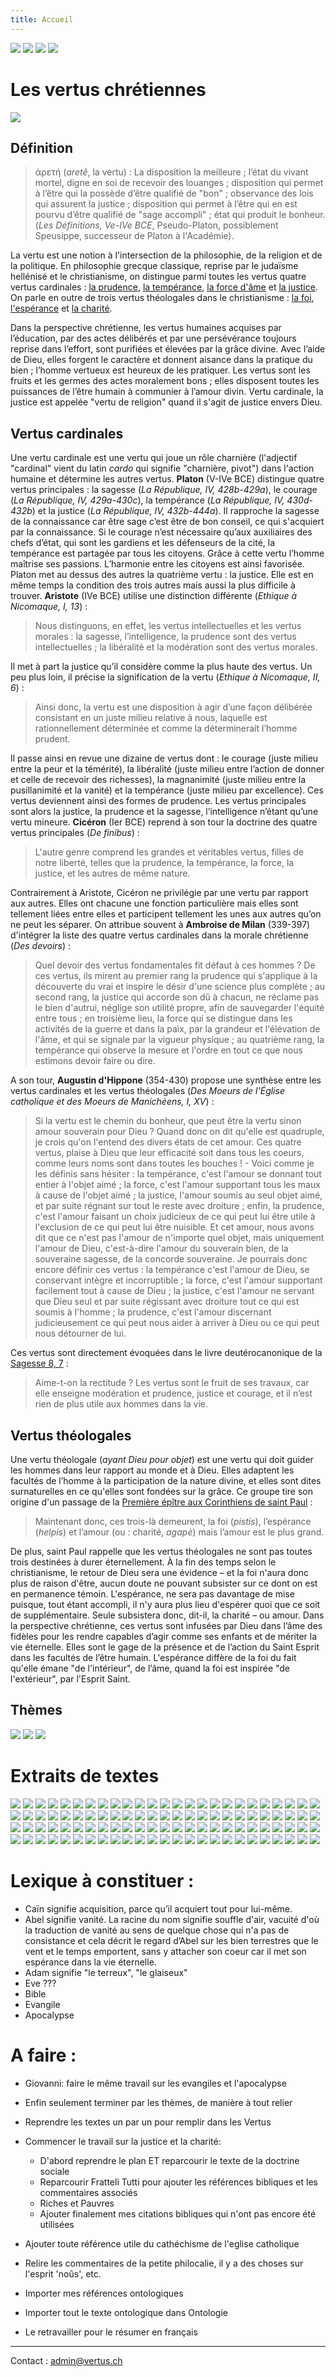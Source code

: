 ```yaml
---
title: Accueil
---
```


[<img src="/images/accueil.png">](/)
[<img src="/images/ancientestament.png">](/pages/ancientestament.html)
[<img src="/images/deuterocanoniques.png">](/pages/deuterocanoniques.html)
[<img src="/images/nouveautestament.png">](/pages/nouveautestament.html)

# Les vertus chrétiennes

[<img src="/images/charite.png">](/pages/presentation.html)

## Définition
>ἀρετή (*aretê*, la vertu) : La disposition la meilleure ; l’état du vivant mortel, digne en soi de recevoir des louanges ; disposition qui permet à l’être qui la possède d’être qualifié de "bon" ; observance des lois qui assurent la justice ; disposition qui permet à l’être qui en est pourvu d’être qualifié de "sage accompli" ; état qui produit le bonheur. (*Les Définitions, Ve-IVe BCE*, Pseudo-Platon, possiblement Speusippe, successeur de Platon à l'Académie).

La vertu est une notion à l'intersection de la philosophie, de la religion et de la politique. En philosophie grecque classique, reprise par le judaïsme hellénisé et le christianisme, on distingue parmi toutes les vertus quatre vertus cardinales : [la prudence](/pages/presentation.html#prudence), [la tempérance](/pages/presentation.html#temperance), [la force d'âme](/pages/presentation.html#force) et [la justice](/pages/presentation.html#justice). On parle en outre de trois vertus théologales dans le christianisme : [la foi](/pages/presentation.html#foi), [l'espérance](/pages/presentation.html#esperance) et [la charité](/pages/presentation.html#charite).

Dans la perspective chrétienne, les vertus humaines acquises par l’éducation, par des actes délibérés et par une persévérance toujours reprise dans l’effort, sont purifiées et élevées par la grâce divine. Avec l’aide de Dieu, elles forgent le caractère et donnent aisance dans la pratique du bien ; l’homme vertueux est heureux de les pratiquer. Les vertus sont les fruits et les germes des actes moralement bons ; elles disposent toutes les puissances de l’être humain à communier à l’amour divin. Vertu cardinale, la justice est appelée "vertu de religion" quand il s'agit de justice envers Dieu.

## Vertus cardinales
Une vertu cardinale est une vertu qui joue un rôle charnière (l'adjectif "cardinal" vient du latin *cardo* qui signifie "charnière, pivot") dans l'action humaine et détermine les autres vertus. **Platon** (V-IVe BCE) distingue quatre vertus principales : la sagesse (*La République, IV, 428b-429a*), le courage (*La République, IV, 429a-430c*), la tempérance (*La République, IV, 430d-432b*) et la justice (*La République, IV, 432b-444a*). Il rapproche la sagesse de la connaissance car être sage c’est être de bon conseil, ce qui s'acquiert par la connaissance. Si le courage n’est nécessaire qu’aux auxiliaires des chefs d’état, qui sont les gardiens et les défenseurs de la cité, la tempérance est partagée par tous les citoyens. Grâce à cette vertu l’homme maîtrise ses passions. L’harmonie entre les citoyens est ainsi favorisée. Platon met au dessus des autres la quatrième vertu : la justice. Elle est en même temps la condition des trois autres mais aussi la plus difficile à trouver. **Aristote** (IVe BCE) utilise une distinction différente (*Ethique à Nicomaque, I, 13*) :

>Nous distinguons, en effet, les vertus intellectuelles et les vertus morales : la sagesse, l’intelligence, la prudence sont des vertus intellectuelles ; la libéralité et la modération sont des vertus morales.

Il met à part la justice qu’il considère comme la plus haute des vertus. Un peu plus loin, il précise la signification de la vertu (*Ethique à Nicomaque, II, 6*) :

>Ainsi donc, la vertu est une disposition à agir d’une façon délibérée consistant en un juste milieu relative à nous, laquelle est rationnellement déterminée et comme la déterminerait l’homme prudent.

Il passe ainsi en revue une dizaine de vertus dont : le courage (juste milieu entre la peur et la témérité), la libéralité (juste milieu entre l’action de donner et celle de recevoir des richesses), la magnanimité (juste milieu entre la pusillanimité et la vanité) et la tempérance (juste milieu par excellence). Ces vertus deviennent ainsi des formes de prudence. Les vertus principales sont alors la justice, la prudence et la sagesse, l’intelligence n’étant qu’une vertu mineure. **Cicéron** (Ier BCE) reprend à son tour la doctrine des quatre vertus principales (*De finibus*) :

>L'autre genre comprend les grandes et véritables vertus, filles de notre liberté, telles que la prudence, la tempérance, la force, la justice, et les autres de même nature.

Contrairement à Aristote, Cicéron ne privilégie par une vertu par rapport aux autres. Elles ont chacune une fonction particulière mais elles sont tellement liées entre elles et participent tellement les unes aux autres qu’on ne peut les séparer. On attribue souvent à **Ambroise de Milan** (339-397) d'intégrer la liste des quatre vertus cardinales dans la morale chrétienne (*Des devoirs*) :

>Quel devoir des vertus fondamentales fit défaut à ces hommes ? De ces vertus, ils mirent au premier rang la prudence qui s'applique à la découverte du vrai et inspire le désir d'une science plus complète ; au second rang, la justice qui accorde son dû à chacun, ne réclame pas le bien d'autrui, néglige son utilité propre, afin de sauvegarder l'équité entre tous ; en troisième lieu, la force qui se distingue dans les activités de la guerre et dans la paix, par la grandeur et l'élévation de l'âme, et qui se signale par la vigueur physique ; au quatrième rang, la tempérance qui observe la mesure et l'ordre en tout ce que nous estimons devoir faire ou dire.

A son tour, **Augustin d'Hippone** (354-430) propose une synthèse entre les vertus cardinales et les vertus théologales (*Des Moeurs de l'Église catholique et des Moeurs de Manichéens, I, XV*) :
>Si la vertu est le chemin du bonheur, que peut être la vertu sinon amour souverain pour Dieu ? Quand donc on dit qu'elle est quadruple, je crois qu'on l'entend des divers états de cet amour. Ces quatre vertus, plaise à Dieu que leur efficacité soit dans tous les coeurs, comme leurs noms sont dans toutes les bouches ! - Voici comme je les définis sans hésiter : la tempérance, c'est l'amour se donnant tout entier à l'objet aimé ; la force, c'est l'amour supportant tous les maux à cause de l'objet aimé ; la justice, l'amour soumis au seul objet aimé, et par suite régnant sur tout le reste avec droiture ; enfin, la prudence, c'est l'amour faisant un choix judicieux de ce qui peut lui être utile à l'exclusion de ce qui peut lui être nuisible. Et cet amour, nous avons dit que ce n'est pas l'amour de n'importe quel objet, mais uniquement l'amour de Dieu, c'est-à-dire l'amour du souverain bien, de la souveraine sagesse, de la concorde souveraine. Je pourrais donc encore définir ces vertus : la tempérance c'est l'amour de Dieu, se conservant intègre et incorruptible ; la force, c'est l'amour supportant facilement tout à cause de Dieu ; la justice, c'est l'amour ne servant que Dieu seul et par suite régissant avec droiture tout ce qui est soumis à l'homme ; la prudence, c'est l'amour discernant judicieusement ce qui peut nous aider à arriver à Dieu ou ce qui peut nous détourner de lui.

Ces vertus sont directement évoquées dans le livre deutérocanonique de la [Sagesse 8, 7](/pages/deuterocanoniques.html#sagesse-8-2-16) :

>Aime-t-on la rectitude ? Les vertus sont le fruit de ses travaux, car elle enseigne modération et prudence, justice et courage, et il n’est rien de plus utile aux hommes dans la vie.


## Vertus théologales
Une vertu théologale (*ayant Dieu pour objet*) est une vertu qui doit guider les hommes dans leur rapport au monde et à Dieu. Elles adaptent les facultés de l’homme à la participation de la nature divine, et elles sont dites surnaturelles en ce qu'elles sont fondées sur la grâce. Ce groupe tire son origine d'un passage de la [Première épître aux Corinthiens de saint Paul](/pages/nouveautestament.html#1corinthiens-13-1-1) :

> Maintenant donc, ces trois-là demeurent, la foi (*pistis*), l’espérance (*helpis*) et l’amour (ou : charité, *agapè*) mais l’amour est le plus grand.

De plus, saint Paul rappelle que les vertus théologales ne sont pas toutes trois destinées à durer éternellement. À la fin des temps selon le christianisme, le retour de Dieu sera une évidence – et la foi n'aura donc plus de raison d'être, aucun doute ne pouvant subsister sur ce dont on est en permanence témoin. L'espérance, ne sera pas davantage de mise puisque, tout étant accompli, il n'y aura plus lieu d'espérer quoi que ce soit de supplémentaire. Seule subsistera donc, dit-il, la charité – ou amour. Dans la perspective chrétienne, ces vertus sont infusées par Dieu dans l’âme des fidèles pour les rendre capables d’agir comme ses enfants et de mériter la vie éternelle. Elles sont le gage de la présence et de l’action du Saint Esprit dans les facultés de l’être humain. L'espérance diffère de la foi du fait qu'elle émane "de l'intérieur", de l’âme, quand la foi est inspirée "de l'extérieur", par l'Esprit Saint.


## Thèmes
[<img src="/images/spiritualite.png">](/pages/spiritualite.html) [<img src="/images/histoireduchristianisme.png">](/pages/histoireduchristianisme.html) [<img src="/images/planbible.png">](/pages/planbible.html)


# Extraits de textes

[<img src="/images/nopicture_philo.png">](/references/gorgias.html "Gorgias")
[<img src="/images/aristote.png">](/references/aristote.html "Aristote")
[<img src="/images/philondalexandrie.png">](/references/philondalexandrie.html "Philon d'Alexandrie")
[<img src="/images/clementdalexandrie.png">](/references/clementdalexandrie.html "Clément d'Alexandrie")
[<img src="/images/origene.png">](/references/origene.html "Origène")
[<img src="/images/basiledecesaree.png">](/references/basiledecesaree.html "Basile de Césarée")
[<img src="/images/gregoiredenazianze.png">](/references/gregoiredenazianze.html "Grégoire de Nazianze")
[<img src="/images/macairedescete.png">](/references/macairedescete.html "Macaire de Sceté")
[<img src="/images/gregoiredenysse.png">](/references/gregoiredenysse.html "Grégoire de Nysse")
[<img src="/images/ambroisedemilan.png">](/references/ambroisedemilan.html "Ambroise de Milan")
[<img src="/images/evagrelepontique.png">](/references/evagrelepontique.html "Evagre le Pontique")
[<img src="/images/jeanchrysostome.png">](/references/jeanchrysostome.html "Jean Chrysostome")
[<img src="/images/augustindhippone.png">](/references/augustindhippone.html "Augustin d'Hippone")
[<img src="/images/marclermite.png">](/references/marclermite.html "Marc l'Ermite")
[<img src="/images/nopicture.png">](/references/basiledeseleucie.html "Basile de Séleucie")
[<img src="/images/diadoquedephotice.png">](/references/diadoquedephotice.html "Diadoque de Photicé")
[<img src="/images/barsanuphedegaza.png">](/references/barsanuphedegaza.html "Barsanuphe de Gaza")
[<img src="/images/jeanclimaque.png">](/references/jeanclimaque.html "Jean Climaque")
[<img src="/images/maximeleconfesseur.png">](/references/maximeleconfesseur.html "Maxime le Confesseur")
[<img src="/images/nopicture.png">](/references/hesychioshieros.html "Hésychios Hiéros")
[<img src="/images/isaacdeninive.png">](/references/isaacdeninive.html "Isaac de Ninive")
[<img src="/images/kamalashila.png">](/references/kamalashila.html "Kamalashila")
[<img src="/images/nopicture.png">](/references/philotheelesinaite.html "Philothée le Sinaïte")
[<img src="/images/symeonlenouveautheologien.png">](/references/symeonlenouveautheologien.html "Syméon le Nouveau Théologien")
[<img src="/images/nopicture.png">](/references/nicetasstethatos.html "Nicétas Stéthatos")
[<img src="/images/nopicture.png">](/references/elielecdicos.html "Elie l'Ecdicos")
[<img src="/images/hildegardedebingen.png">](/references/hildegardedebingen.html "Hildegarde de Bingen")
[<img src="/images/francoisdassise.png">](/references/francoisdassise.html "François d’Assise")
[<img src="/images/bonaventuredebagnoregio.png">](/references/bonaventuredebagnoregio.html "Bonaventure de Bagnoregio")
[<img src="/images/thomasdaquin.png">](/references/thomasdaquin.html "Thomas d'Aquin")
[<img src="/images/nopicture.png">](/references/nicephorelesolitaire.html "Nicéphore le Solitaire")
[<img src="/images/theoleptedephiladelphie.png">](/references/theoleptedephiladelphie.html "Théolepte de Philadelphie")
[<img src="/images/gregoirelesinaite.png">](/references/gregoirelesinaite.html "Grégoire le Sinaïte")
[<img src="/images/eckhartdehochheim.png">](/references/eckhartdehochheim.html "Eckhart de Hochheim")
[<img src="/images/gregoirepalamas.png">](/references/gregoirepalamas.html "Grégoire Palamas")
[<img src="/images/nopicture.png">](/references/callistexanthopoulos.html "Calliste Xanthopoulos")
[<img src="/images/nopicture.png">](/references/calliste2.html "Calliste II")
[<img src="/images/henrisuso.png">](/references/henrisuso.html "Henri Suso")
[<img src="/images/jeantauler.png">](/references/jeantauler.html "Jean Tauler")
[<img src="/images/catherinedesienne.png">](/references/catherinedesienne.html "Catherine de Sienne")
[<img src="/images/itshaqabravanel.png">](/references/itshaqabravanel.html "Itshaq Abravanel")
[<img src="/images/lanspergius.png">](/references/lanspergius.html "Lanspergius")
[<img src="/images/theresedavila.png">](/references/theresedavila.html "Thérèse d’Avila")
[<img src="/images/jeandelacroix.png">](/references/jeandelacroix.html "Jean de la Croix")
[<img src="/images/angelussilesius.png">](/references/angelussilesius.html "Angelus Silesius")
[<img src="/images/louismariegrigniondemontfort.png">](/references/louismariegrigniondemontfort.html "Louis-Marie Grignion de Montfort")
[<img src="/images/friedrichheinrichjacobi.png">](/references/friedrichheinrichjacobi.html "Friedrich Heinrich Jacobi")
[<img src="/images/nicodemelhagiorite.png">](/references/nicodemelhagiorite.html "Nicodème l'Hagiorite")
[<img src="/images/arthurschopenhauer.png">](/references/arthurschopenhauer.html "Arthur Schopenhauer")
[<img src="/images/fiodordostoievski.png">](/references/fiodordostoievski.html "Fiodor Dostoïevski")
[<img src="/images/nopicture.png">](/references/muhammadaminalkurdi.html "Muhammad Amîn al-Kurdî")
[<img src="/images/ernstmach.png">](/references/ernstmach.html "Ernst Mach")
[<img src="/images/williamjames.png">](/references/williamjames.html "William James")
[<img src="/images/friedrichnietzsche.png">](/references/friedrichnietzsche.html "Friedrich Nietzsche")
[<img src="/images/ambroisegardeil.png">](/references/ambroisegardeil.html "Ambroise Gardeil")
[<img src="/images/johnmctaggart.png">](/references/johnmctaggart.html "John McTaggart")
[<img src="/images/vassilykandinsky.png">](/references/vassilykandinsky.html "Vassily Kandinsky")
[<img src="/images/georgeedwardmoore.png">](/references/georgeedwardmoore.html "George Edward Moore")
[<img src="/images/carljung.png">](/references/carljung.html "Carl Jung")
[<img src="/images/alberteinstein.png">](/references/alberteinstein.html "Albert Einstein")
[<img src="/images/nielsbohr.png">](/references/nielsbohr.html "Niels Bohr")
[<img src="/images/reneguenon.png">](/references/reneguenon.html "René Guénon")
[<img src="/images/louisdebroglie.png">](/references/louisdebroglie.html "Louis de Broglie")
[<img src="/images/wolfgangpauli.png">](/references/wolfgangpauli.html "Wolfgang Pauli")
[<img src="/images/wernerheisenberg.png">](/references/wernerheisenberg.html "Werner Heisenberg")
[<img src="/images/eugenewigner.png">](/references/eugenewigner.html "Eugene Wigner")
[<img src="/images/alaindanielou.png">](/references/alaindanielou.html "Alain Daniélou")
[<img src="/images/frithjofschuon.png">](/references/frithjofschuon.html "Frithjof Schuon")
[<img src="/images/maxblack.png">](/references/maxblack.html "Max Black")
[<img src="/images/jeangouillard.png">](/references/jeangouillard.html "Jean Gouillard")
[<img src="/images/johnwheeler.png">](/references/johnwheeler.html "John Wheeler")
[<img src="/images/davidbohm.png">](/references/davidbohm.html "David Bohm")
[<img src="/images/richardfeynman.png">](/references/richardfeynman.html "Richard Feynman")
[<img src="/images/nopicture.png">](/references/henrydumery.html "Henry Duméry")
[<img src="/images/robertmisrahi.png">](/references/robertmisrahi.html "Robert Misrahi")
[<img src="/images/francoischenique.png">](/references/francoischenique.html "François Chenique")
[<img src="/images/noamchomsky.png">](/references/noamchomsky.html "Noam Chomsky")
[<img src="/images/henrystapp.png">](/references/henrystapp.html "Henry Stapp")
[<img src="/images/johnbell.png">](/references/johnbell.html "John Bell")
[<img src="/images/abnershimony.png">](/references/abnershimony.html "Abner Shimony")
[<img src="/images/hugheverett.png">](/references/hugheverett.html "Hugh Everett")
[<img src="/images/jeanborella.png">](/references/jeanborella.html "Jean Borella")
[<img src="/images/rogerpenrose.png">](/references/rogerpenrose.html "Roger Penrose")
[<img src="/images/philippesellier.png">](/references/philippesellier.html "Philippe Sellier")
[<img src="/images/yakiraharonov.png">](/references/yakiraharonov.html "Yakir Aharonov")
[<img src="/images/michaelnauenberg.png">](/references/michaelnauenberg.html "Michael Nauenberg")
[<img src="/images/basilhiley.png">](/references/basilhiley.html "Basil Hiley")
[<img src="/images/giancarloghirardi.png">](/references/giancarloghirardi.html "Giancarlo Ghirardi")
[<img src="/images/papefrancois.png">](/references/papefrancois.html "Pape François")
[<img src="/images/arthurfine.png">](/references/arthurfine.html "Arthur Fine")
[<img src="/images/jamescushing.png">](/references/jamescushing.html "James Cushing")
[<img src="/images/vladimirbiaggi.png">](/references/vladimirbiaggi.html "Vladimir Biaggi")
[<img src="/images/jacksarfatti.png">](/references/jacksarfatti.html "Jack Sarfatti")
[<img src="/images/davidmiller.png">](/references/davidmiller.html "David Miller")
[<img src="/images/mariehelenecongourdeau.png">](/references/mariehelenecongourdeau.html "Marie-Hélène Congourdeau")
[<img src="/images/danielmaurin.png">](/references/danielmaurin.html "Daniel Maurin")
[<img src="/images/alaindelibera.png">](/references/alaindelibera.html "Alain de Libera")
[<img src="/images/jeanyvesleloup.png">](/references/jeanyvesleloup.html "Jean-Yves Leloup")
[<img src="/images/peterharvey.png">](/references/peterharvey.html "Peter Harvey")
[<img src="/images/giovannipolito.png">](/references/giovannipolito.html "Giovanni Polito")


# Lexique à constituer :
- Caïn signifie acquisition, parce qu’il acquiert tout pour lui-même.
- Abel signifie vanité. La racine du nom signifie souffle d'air, vacuité d'où la traduction de vanité au sens de quelque chose qui n'a pas de consistance et cela décrit le regard d’Abel sur les bien terrestres que le vent et le temps emportent, sans y attacher son coeur car il met son espérance dans la vie éternelle.
- Adam signifie "le terreux", "le glaiseux"
- Eve ???
- Bible
- Evangile
- Apocalypse

# A faire :

- Giovanni:  faire le même travail sur les evangiles et l'apocalypse
- Enfin seulement terminer par les thèmes, de manière à tout relier

- Reprendre les textes un par un pour remplir dans les Vertus
- Commencer le travail sur la justice et la charité:
	- D'abord reprendre le plan ET reparcourir le texte de la doctrine sociale
	- Reparcourir Fratteli Tutti pour ajouter les références bibliques et les commentaires associés
	- Riches et Pauvres
	- Ajouter finalement mes citations bibliques qui n'ont pas encore été utilisées
- Ajouter toute référence utile du cathéchisme de l'eglise catholique
- Relire les commentaires de la petite philocalie, il y a des choses sur l'esprit 'noûs', etc.

- Importer mes références ontologiques
- Importer tout le texte ontologique dans Ontologie
- Le retravailler pour le résumer en français

----
Contact : admin@vertus.ch